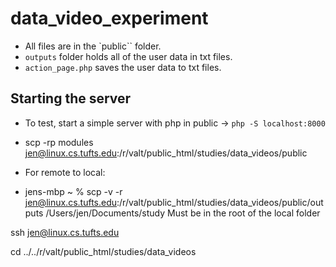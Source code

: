 # data_video_experiment

* All files are in the `public`` folder.
* `outputs` folder holds all of the user data in txt files.
* `action_page.php` saves the user data to txt files.

## Starting the server
* To test, start a simple server with php in public -> `php -S localhost:8000`
* scp -rp modules jen@linux.cs.tufts.edu:/r/valt/public_html/studies/data_videos/public 

* For remote to local:
* jens-mbp ~ % scp -v -r jen@linux.cs.tufts.edu:/r/valt/public_html/studies/data_videos/public/outputs /Users/jen/Documents/study
Must be in the root of the local folder

ssh jen@linux.cs.tufts.edu

cd ../../r/valt/public_html/studies/data_videos
